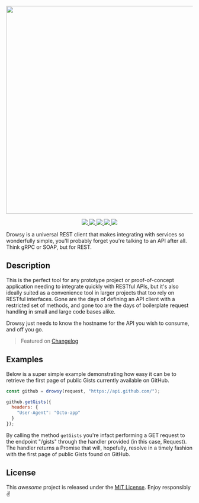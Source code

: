 <p align="center">
  <img src="https://cdn.jsdelivr.net/gh/Emphori/.github@master/assets/drowsy-logo.png" width="560px" />
</p>

<p align="center">
  <a href="https://www.npmjs.com/package/drowsy">
    <img src="https://img.shields.io/npm/v/drowsy.svg?style=flat-square" />
  </a>
  <a href="https://travis-ci.org/Emphori/drowsy">
    <img src="https://img.shields.io/travis/Emphori/drowsy/master.svg?style=flat-square" />
  </a>
  <a href="https://codecov.io/gh/Emphori/drowsy">
    <img src="https://img.shields.io/codecov/c/github/Emphori/drowsy.svg?style=flat-square" />
  </a>
  <a href="https://lgtm.com/projects/g/Emphori/drowsy">
    <img src="https://img.shields.io/lgtm/grade/javascript/github/Emphori/drowsy.svg?style=flat-square" />
  </a>
  <a href="#">
    <img src="https://img.shields.io/depfu/Emphori/drowsy.svg?style=flat-square" />
  </a>
</p>

Drowsy is a universal REST client that makes integrating with services so wonderfully simple, you'll probably forget
you're talking to an API after all. Think gRPC or SOAP, but for REST.

## Description

This is the perfect tool for any prototype project or proof-of-concept application needing to integrate quickly with
RESTful APIs, but it's also ideally suited as a convenience tool in larger projects that too rely on RESTful interfaces.
Gone are the days of defining an API client with a restricted set of methods, and gone too are the days of boilerplate
request handling in small and large code bases alike.

Drowsy just needs to know the hostname for the API you wish to consume, and off you go.

> Featured on [Changelog](https://changelog.com/news/drowsy-the-laziest-rest-client-youll-ever-see-wwn0)

## Examples

Below is a super simple example demonstrating how easy it can be to retrieve the first page of public Gists currently
available on GitHub.

```javascript
const github = drowsy(request, "https://api.github.com/");

github.getGists({
  headers: {
    "User-Agent": "Octo-app"
  }
});
```

By calling the method `getGists` you're infact performing a GET request to the endpoint "/gists" through the handler
provided (in this case, Request). The handler returns a Promise that will, hopefully, resolve in a timely fashion with
the first page of public Gists found on GitHub.

## License

This _awesome_ project is released under the [MIT License](./LICENSE). Enjoy responsibly ✌️
